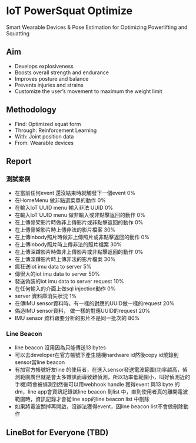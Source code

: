 # IoT PowerSquat Optimize

Smart Wearable Devices & Pose Estimation for Optimizing Powerlifting and Squatting

## Aim
- Develops explosiveness
- Boosts overall strength and endurance
- Improves posture and balance
- Prevents injuries and strains
- Customize the user’s movement to maximum the weight limit

## Methodology
- Find: Optimized squat form
- Through: Reinforcement Learning
- With: Joint position data
- From: Wearable devices

## Report
### 測試案例
- 在當前任何event 還沒結束時就觸發下一個event 0%
- 在HomeMenu 做非點選菜單的動作 0%
- 在輸入IoT UUID menu 輸入非法 UUID 0%
- 在輸入IoT UUID menu 做非輸入或非點擊返回的動作 0%
- 在上傳骨架影片時做非上傳影片或非點擊返回的動作 0%
- 在上傳骨架影片時上傳非法的影片檔案 30%
- 在上傳inbody照片時做非上傳照片或非點擊返回的動作 0%
- 在上傳inbody照片時上傳非法的照片檔案 30%
- 在上傳深蹲影片時做非上傳影片或非點擊返回的動作 0%
- 在上傳深蹲影片時上傳非法的影片檔案 30%
- 瘋狂送iot imu data to server 5%
- 傳很大的iot imu data to server 50%
- 發送偽裝的iot imu data to server request 10%
- 在任何輸入的介面上做sql injection動作 0%
- server 資料庫消失狀況 1%
- 在傳IMU sensor資料時，有一樣的對應的UUID做一樣的request 20%
- 偽造IMU sensor資料， 做一樣的對應UUID的request  20%
- IMU sensor 資料跟要分析的影片不是同一批次的 80%

### Line Beacon
- line beacon 沒用因為只能傳送13 bytes
- 可以去developer在官方帳號下產生隨機hardware id然後copy id燒錄到sensor當line beacon
- 有加官方帳號好友line 的使用者，在進入sensor發送電波範圍(功率越高，偵測範圍廣但就是會太多雜訊而導致難偵測，所以功率低範圍小，叫好偵測近的手機)時會被偵測到然後可以用webhook handle 獲得event 與13 byte 的dm，line app會資訊記錄該line beacon 到list 中，直到使用者真的離開電波範圍時，資訊記錄才會從line app的line beacon list 中刪除
- 如果將電波關掉再開啟，沒辦法獲得event，因line beacon list不會做刪除動作

## LineBot for Everyone (TBD)